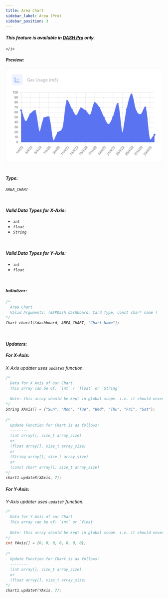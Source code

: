 ```yaml
---
title: Area Chart
sidebar_label: Area (Pro)
sidebar_position: 3
---
```


<div className="pro-label">
    <i>
        <h4 style={{ fontWeight: '500', marginBottom: 5 }}>
             This feature is available in <a target="_blank" style={{ color: "red" }} href="https://espdash.pro">DASH Pro</a> only.
        </h4>
         
    </i>
</div>

#### Preview:

<img class="card-preview" src="/img/v4/area-chart.png" width="500px" alt="Preview" />

<br/>
<br/>

#### Type: 
`AREA_CHART`

<br/>

#### Valid Data Types for X-Axis:
- `int`
- `float`
- `String`

<br/>

#### Valid Data Types for Y-Axis:
- `int`
- `float`

<br/>

#### Initializer:
```cpp
/* 
  Area Chart
  Valid Arguments: (ESPDash dashboard, Card Type, const char* name )
*/
Chart chart1(&dashboard, AREA_CHART, "Chart Name");
```

<br/>

#### Updaters:

##### For X-Axis:
X-Axis updater uses `updateX` function.
```cpp
/*
  Data for X Axis of our Chart
  This array can be of: `int` / `float` or `String`
    
  Note: this array should be kept in global scope. i.e. it should never be deleted from memory.
*/
String XAxis[] = {"Sun", "Mon", "Tue", "Wed", "Thu", "Fri", "Sat"};

/*
  Update Function for Chart is as follows:
  --------
  (int array[], size_t array_size)
  or
  (float array[], size_t array_size)
  or
  (String array[], size_t array_size)
  or
  (const char* array[], size_t array_size)
*/
chart1.updateX(XAxis, 7);
```

##### For Y-Axis:
Y-Axis updater uses `updateY` function.
```cpp
/*
  Data for Y Axis of our Chart
  This array can be of: `int` or `float`
    
  Note: this array should be kept in global scope. i.e. it should never be deleted from memory.
*/
int YAxis[] = {0, 0, 0, 0, 0, 0, 0};

/*
  Update Function for Chart is as follows:
  --------
  (int array[], size_t array_size)
  or 
  (float array[], size_t array_size)
*/
chart1.updateY(YAxis, 7);
```